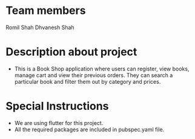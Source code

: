 # Team members
Romil Shah 
Dhvanesh Shah 

# Description about project
- This is a Book Shop application where users can register, view books, manage cart and view their previous orders. They can search a particular book and filter them out by category and prices.

# Special Instructions
- We are using flutter for this project.
- All the required packages are included in pubspec.yaml file.

